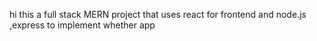 hi this a full stack MERN project that uses react for frontend and node.js ,express to implement whether app
